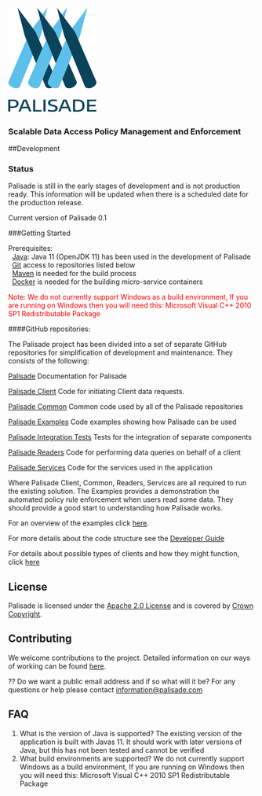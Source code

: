 
# <img src="logos/logo.svg" width="180">
### Scalable Data Access Policy Management and Enforcement


##Development


### Status
Palisade is still in the early stages of development and is not production ready.  This information will be updated when there is a scheduled date for the production release.
 
Current version of Palisade 0.1


###Getting Started

Prerequisites:<br/>
&nbsp;&nbsp;[Java](https://openjdk.java.net/projects/jdk/11/): Java 11 (OpenJDK 11) has been used in the development of Palisade<br/>
&nbsp;&nbsp;[Git](https://git-scm.com/) access to repositories listed below<br/>
&nbsp;&nbsp;[Maven](https://maven.apache.org/) is needed for the build process<br/>
&nbsp;&nbsp;[Docker](https://www.docker.com/) is needed for the building micro-service containers<br/>


  
 <span style="color:red">
 Note: We do not currently support Windows as a build environment, If you are running on Windows then you will need this: Microsoft Visual C++ 2010 SP1 Redistributable Package
 </span>

 

####GitHub repositories:
 
  The Palisade project has been divided into a set of separate GitHub repositories for simplification of development and maintenance. 
  They consists of the following:
  
  
[Palisade](https://gchq.github.io/Palisade)
Documentation for Palisade

[Palisade Client](https://github.com/gchq/Palisade-clients)
Code for initiating Client data requests.

[Palisade Common](https://github.com/gchq/Palisade-common)
Common code used by all of the Palisade repositories

[Palisade Examples](https://github.com/gchq/Palisade-examples)
Code examples showing how Palisade can be used

[Palisade Integration Tests](https://github.com/gchq/Palisade-integration-tests)
Tests for the integration of separate components

[Palisade Readers](https://github.com/gchq/Palisade-readers)
Code for performing data queries on behalf of a client

[Palisade Services](https://github.com/gchq/Palisade-services)
Code for the services used in the application

 
Where Palisade Client, Common, Readers, Services are all required to run the existing solution.  The Examples provides a demonstration the automated policy rule enforcement when users read some data. They should provide a good start to understanding how Palisade works.

For an overview of the examples click [here](https://github.com/gchq/Palisade-examples).

For more details about the code structure see the [Developer Guide](doc/developer-guide/developer_guide.md)

For details about possible types of clients and how they might function, click [here](doc/possible_clients.md)


## License

Palisade is licensed under the [Apache 2.0 License](https://www.apache.org/licenses/LICENSE-2.0) and is covered by [Crown Copyright](https://www.nationalarchives.gov.uk/information-management/re-using-public-sector-information/copyright-and-re-use/crown-copyright/).


## Contributing
We welcome contributions to the project. Detailed information on our ways of working can be found [here](https://gchq.github.io/Palisade/doc/other/ways_of_working.html).

?? Do we want a public email address and if so what will it be?
For any questions or help please contact information@palisade.com

## FAQ

1. What is the version of Java is supported?   The existing version of the application is built with Javas 11.  It should work with later versions of Java, but this has not been tested and cannot be verified
1. What build environments are supported?  We do not currently support Windows as a build environment, If you are running on Windows then you will need this: Microsoft Visual C++ 2010 SP1 Redistributable Package
